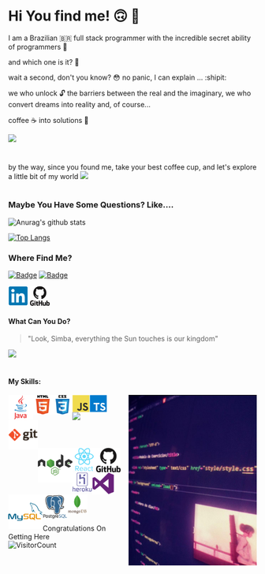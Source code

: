 # Hi You find me! :upside_down_face: 👋

I am a Brazilian :brazil: full stack programmer with the incredible secret ability of programmers :shushing_face:

and which one is it? 	:thinking:

wait a second, don't you know? :flushed:  no panic, I can explain ... :shipit:

we who unlock :unlock: the barriers between the real and the imaginary, we who convert dreams into reality and, of course...

coffee :coffee: into solutions :flashlight:

<img align="bottom" width="200px" src= "https://media.giphy.com/media/ROyijmazFKRc4/giphy.gif" />

#

by the way, since you found me, take your best coffee cup, and let's explore a little bit of my world <img src="https://github.com/TheDudeThatCode/TheDudeThatCode/blob/master/Assets/Earth.gif" width="14px">

#

### Maybe You Have Some Questions? Like....


![Anurag's github stats](https://github-readme-stats.vercel.app/api?username=Samuel-Ricardo&show_icons=true&theme=radical&custom_title=What%20Has%20Been%20Happening%20Here%20Lately?)

[![Top Langs](https://github-readme-stats.vercel.app/api/top-langs/?username=Samuel-Ricardo&layout=compact)](https://github.com/Samuel-Ricardo/Samuel-Ricardo)



### Where Find Me?

[![Badge](https://img.shields.io/static/v1?label=Samuel&message=Ricardo&color=blue&style=for-the-badge&logo=LinkedIn)](https://www.linkedin.com/in/samuel-ricardo-cabral/)
[![Badge](https://img.shields.io/static/v1?label=Samuel&message=Ricardo&color=red&style=for-the-badge&logo=Github)](https://github.com/Samuel-Ricardo)

[<img width="40px" src="https://raw.githubusercontent.com/devicons/devicon/master/icons/linkedin/linkedin-original.svg">](https://www.linkedin.com/in/samuel-ricardo-cabral/)
[<img width="40px" src="https://raw.githubusercontent.com/devicons/devicon/master/icons/github/github-original-wordmark.svg" >](https://github.com/Samuel-Ricardo)


#### What Can You Do? 

> "Look, Simba, everything the Sun touches is our kingdom"

 <img align="top" whidth="10px" heigth="10px" src="http://www.islandofbob.com/uploads/1/2/9/1/12913710/6306498.jpg?188" />

#

#### My Skills:


<img align="right" width="260px" src="https://github.com/Samuel-Ricardo/Samuel-Ricardo/blob/master/vs.jpeg">


<img align="left" width="50px" src="https://raw.githubusercontent.com/devicons/devicon/master/icons/java/java-original-wordmark.svg">
<img align="left" width="40px" src="https://raw.githubusercontent.com/devicons/devicon/master/icons/html5/html5-original-wordmark.svg">
<img align="left" width="40px" src="https://raw.githubusercontent.com/devicons/devicon/master/icons/css3/css3-original-wordmark.svg">
<img align="left" width="35px" src="https://raw.githubusercontent.com/devicons/devicon/master/icons/javascript/javascript-original.svg">
<img align="left" width="35px" src="https://raw.githubusercontent.com/devicons/devicon/master/icons/typescript/typescript-plain.svg">
<img align="left" width="80px" src="https://www.vectorlogo.zone/logos/json/json-ar21.svg">
<img align="left" width="60px" src="https://raw.githubusercontent.com/devicons/devicon/master/icons/git/git-original-wordmark.svg">


</br>
</br>
</br>

#


</br>

<img align="left" width="70px" src="https://raw.githubusercontent.com/devicons/devicon/master/icons/nodejs/nodejs-original-wordmark.svg">
<img align="left" width="48px" src="https://raw.githubusercontent.com/devicons/devicon/master/icons/react/react-original-wordmark.svg">
<img align="left" width="50px" src="https://raw.githubusercontent.com/devicons/devicon/master/icons/github/github-original-wordmark.svg">
<img align="left" width="40px" src="https://raw.githubusercontent.com/devicons/devicon/master/icons/heroku/heroku-original-wordmark.svg">
<img align="left" width="45px" src="https://raw.githubusercontent.com/devicons/devicon/master/icons/visualstudio/visualstudio-plain.svg">


</br>
</br>

#

</br>

<img align="left" width="70px" src="https://raw.githubusercontent.com/devicons/devicon/master/icons/mysql/mysql-original-wordmark.svg">
<img align="left" width="50px" src="https://raw.githubusercontent.com/devicons/devicon/master/icons/postgresql/postgresql-original-wordmark.svg">
<img align="left" width="40px" src="https://raw.githubusercontent.com/devicons/devicon/master/icons/mongodb/mongodb-original-wordmark.svg">

</br>
</br>
</br>

Congratulations On Getting Here
</br>
![VisitorCount](https://profile-counter.glitch.me/Samuel-Ricardo/count.svg)

<!--
[![Cartão ReadMe](https://github-readme-stats.vercel.app/api/pin/?Username=Samuel-Ricardo&repo=Netflix-Clone)](https://github.com/Samuel-Ricardo/Netflix-Clone)

<!--
**Samuel-Ricardo/Samuel-Ricardo** is a ✨ _special_ ✨ repository because its `README.md` (this file) appears on your GitHub profile.

Here are some ideas to get you started:

- 🔭 I’m currently working on ...
- 🌱 I’m currently learning ...
- 👯 I’m looking to collaborate on ...
- 🤔 I’m looking for help with ...
- 💬 Ask me about ...
- 📫 How to reach me: ...
- 😄 Pronouns: ...
- ⚡ Fun fact: ...
-->
